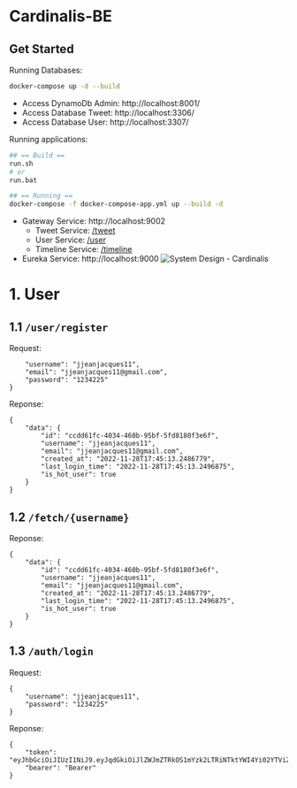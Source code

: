 # Cardinalis-BE
## Get Started

Running Databases:

``` bash
docker-compose up -d --build
```

- Access DynamoDb Admin: http://localhost:8001/
- Access Database Tweet: http://localhost:3306/
- Access Database User: http://localhost:3307/

Running applications:

``` bash
## == Build ==
run.sh 
# or 
run.bat

## == Running ==
docker-compose -f docker-compose-app.yml up --build -d
```

- Gateway Service: http://localhost:9002
  - Tweet Service: [/tweet](http://localhost:9002)
  - User Service: [/user](http://localhost:9002)
  - Timeline Service: [/timeline](http://localhost:9002)
- Eureka Service: http://localhost:9000
![System Design - Cardinalis](https://user-images.githubusercontent.com/67695658/204201001-31fae380-3132-4845-9307-07b08d4147d5.png)

# 1. User

## 1.1 ```/user/register```
Request:
```{
    "username": "jjeanjacques11",
    "email": "jjeanjacques11@gmail.com",
    "password": "1234225"
}
```

Reponse: 

```
{
    "data": {
        "id": "ccdd61fc-4034-460b-95bf-5fd8180f3e6f",
        "username": "jjeanjacques11",
        "email": "jjeanjacques11@gmail.com",
        "created_at": "2022-11-28T17:45:13.2486779",
        "last_login_time": "2022-11-28T17:45:13.2496875",
        "is_hot_user": true
    }
}
```
## 1.2 ```/fetch/{username}```

Reponse: 
```
{
    "data": {
        "id": "ccdd61fc-4034-460b-95bf-5fd8180f3e6f",
        "username": "jjeanjacques11",
        "email": "jjeanjacques11@gmail.com",
        "created_at": "2022-11-28T17:45:13.2486779",
        "last_login_time": "2022-11-28T17:45:13.2496875",
        "is_hot_user": true
    }
}
```
## 1.3 ```/auth/login```
Request:
```
{
    "username": "jjeanjacques11",
    "password": "1234225"
}
```
Reponse: 
```
{
    "token": "eyJhbGciOiJIUzI1NiJ9.eyJqdGkiOiJlZWJmZTRkOS1mYzk2LTRiNTktYWI4Yi02YTViZDJjNDJkN2QiLCJpYXQiOjE2Njk2NDYwOTYsImV4cCI6MTY2OTczMjQ5Nn0.s848MeTQqBpdao1PJ4RJXNEUgOjuKhLlPBouX25c_uU",
    "bearer": "Bearer"
}
```

